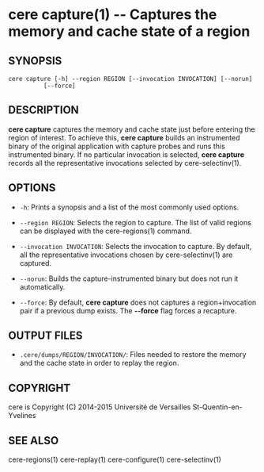 cere capture(1) -- Captures the memory and cache state of a region
==================================================================

## SYNOPSIS

```
cere capture [-h] --region REGION [--invocation INVOCATION] [--norun]
          [--force]
```

## DESCRIPTION

**cere capture** captures the memory and cache state just before entering the region
of interest. To achieve this, **cere capture** builds an instrumented binary of the
original application with capture probes and runs this instrumented binary.
If no particular invocation is selected, **cere capture** records all the
representative invocations selected by cere-selectinv(1).

## OPTIONS

  * `-h`:
    Prints a synopsis and a list of the most commonly used options.

  * `--region REGION`:
    Selects the region to capture. The list of valid regions can be displayed with
    the cere-regions(1) command.

  * `--invocation INVOCATION`:
    Selects the invocation to capture. By default, all the representative
    invocations chosen by cere-selectinv(1) are captured.

  * `--norun`:
    Builds the capture-instrumented binary but does not run it automatically.

  * `--force`:
    By default, **cere capture** does not captures a region+invocation pair if a
    previous dump exists. The **--force** flag forces a recapture.

## OUTPUT FILES

  * `.cere/dumps/REGION/INVOCATION/`:
    Files needed to restore the memory and the cache state in order to replay
    the region.

## COPYRIGHT

cere is Copyright (C) 2014-2015 Université de Versailles St-Quentin-en-Yvelines

## SEE ALSO

cere-regions(1) cere-replay(1) cere-configure(1) cere-selectinv(1)
